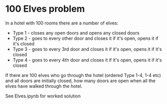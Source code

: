 # 100 Elves problem

In a hotel with 100 rooms there are a number of elves:

* Type 1 - closes any open doors and opens any closed doors
* Type 2 - goes to every other door and closes it if it's open, opens it if it's closed
* Type 3 - goes to every 3rd door and closes it if it's open, opens it if it's closed
* Type 4 - goes to every 4th door and closes it if it's open, opens it if it's closed

If there are 100 elves who go through the hotel (ordered Type 1-4, 1-4 etc) and all doors 
are initially closed, how many doors are open when all the elves have walked through the 
hotel.

See Elves.ipynb for worked solution
